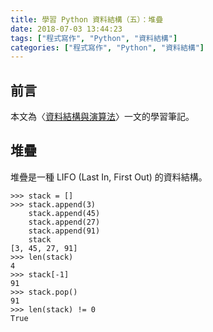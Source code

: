 ```yaml
---
title: 學習 Python 資料結構（五）：堆疊
date: 2018-07-03 13:44:23
tags: ["程式寫作", "Python", "資料結構"]
categories: ["程式寫作", "Python", "資料結構"]
---
```


## 前言
本文為〈[資料結構與演算法](https://legacy.gitbook.com/book/yuanbin/algorithm/details/zh-tw)〉一文的學習筆記。

## 堆疊
堆疊是一種 LIFO (Last In, First Out) 的資料結構。
```Py
>>> stack = []
>>> stack.append(3)
    stack.append(45)
    stack.append(27)
    stack.append(91)
    stack
[3, 45, 27, 91]
>>> len(stack)
4
>>> stack[-1]
91
>>> stack.pop()
91
>>> len(stack) != 0
True
```
